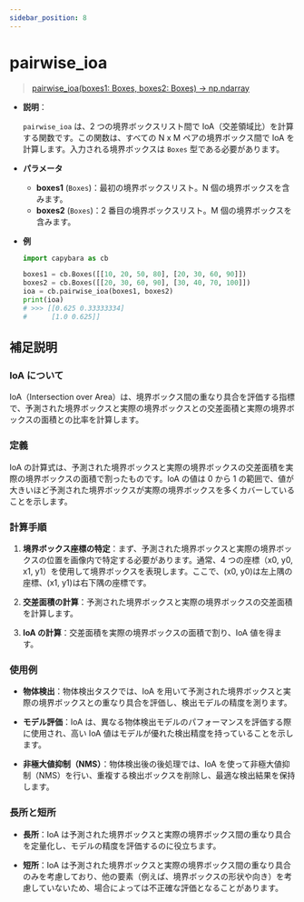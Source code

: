 ```yaml
---
sidebar_position: 8
---
```


# pairwise_ioa

> [pairwise_ioa(boxes1: Boxes, boxes2: Boxes) -> np.ndarray](https://github.com/DocsaidLab/Capybara/blob/975d62fba4f76db59e715c220f7a2af5ad8d050e/capybara/structures/functionals.py#L70)

- **説明**：

  `pairwise_ioa` は、2 つの境界ボックスリスト間で IoA（交差領域比）を計算する関数です。この関数は、すべての N x M ペアの境界ボックス間で IoA を計算します。入力される境界ボックスは `Boxes` 型である必要があります。

- **パラメータ**

  - **boxes1** (`Boxes`)：最初の境界ボックスリスト。N 個の境界ボックスを含みます。
  - **boxes2** (`Boxes`)：2 番目の境界ボックスリスト。M 個の境界ボックスを含みます。

- **例**

  ```python
  import capybara as cb

  boxes1 = cb.Boxes([[10, 20, 50, 80], [20, 30, 60, 90]])
  boxes2 = cb.Boxes([[20, 30, 60, 90], [30, 40, 70, 100]])
  ioa = cb.pairwise_ioa(boxes1, boxes2)
  print(ioa)
  # >>> [[0.625 0.33333334]
  #      [1.0 0.625]]
  ```

## 補足説明

### IoA について

IoA（Intersection over Area）は、境界ボックス間の重なり具合を評価する指標で、予測された境界ボックスと実際の境界ボックスとの交差面積と実際の境界ボックスの面積との比率を計算します。

### 定義

IoA の計算式は、予測された境界ボックスと実際の境界ボックスの交差面積を実際の境界ボックスの面積で割ったものです。IoA の値は 0 から 1 の範囲で、値が大きいほど予測された境界ボックスが実際の境界ボックスを多くカバーしていることを示します。

### 計算手順

1. **境界ボックス座標の特定**：まず、予測された境界ボックスと実際の境界ボックスの位置を画像内で特定する必要があります。通常、4 つの座標（x0, y0, x1, y1）を使用して境界ボックスを表現します。ここで、(x0, y0)は左上隅の座標、(x1, y1)は右下隅の座標です。

2. **交差面積の計算**：予測された境界ボックスと実際の境界ボックスの交差面積を計算します。

3. **IoA の計算**：交差面積を実際の境界ボックスの面積で割り、IoA 値を得ます。

### 使用例

- **物体検出**：物体検出タスクでは、IoA を用いて予測された境界ボックスと実際の境界ボックスとの重なり具合を評価し、検出モデルの精度を測ります。

- **モデル評価**：IoA は、異なる物体検出モデルのパフォーマンスを評価する際に使用され、高い IoA 値はモデルが優れた検出精度を持っていることを示します。

- **非極大値抑制（NMS）**：物体検出後の後処理では、IoA を使って非極大値抑制（NMS）を行い、重複する検出ボックスを削除し、最適な検出結果を保持します。

### 長所と短所

- **長所**：IoA は予測された境界ボックスと実際の境界ボックス間の重なり具合を定量化し、モデルの精度を評価するのに役立ちます。

- **短所**：IoA は予測された境界ボックスと実際の境界ボックス間の重なり具合のみを考慮しており、他の要素（例えば、境界ボックスの形状や向き）を考慮していないため、場合によっては不正確な評価となることがあります。
